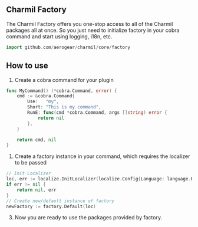 ## Charmil Factory
The Charmil Factory offers you one-stop access to all of the Charmil packages all at once. So you just need to initialize factory in your cobra command and start using logging, i18n, etc. 
```go
import github.com/aerogear/charmil/core/factory
```

## How to use

1. Create a cobra command for your plugin
```go
func MyCommand() (*cobra.Command, error) {
	cmd := &cobra.Command{
		Use:   "my",
		Short: "This is my command",
		RunE: func(cmd *cobra.Command, args []string) error {
			return nil
		},
	}

	return cmd, nil
}
```

1. Create a factory instance in your command, which requires the localizer to be passed
```go
// Init Localizer
loc, err := localize.InitLocalizer(localize.Config{Language: language.English, Path: "active.en.yaml"})
if err != nil {
    return nil, err
}
// Create new/default instance of factory
newFactory := factory.Default(loc)
```

3. Now you are ready to use the packages provided by factory.

